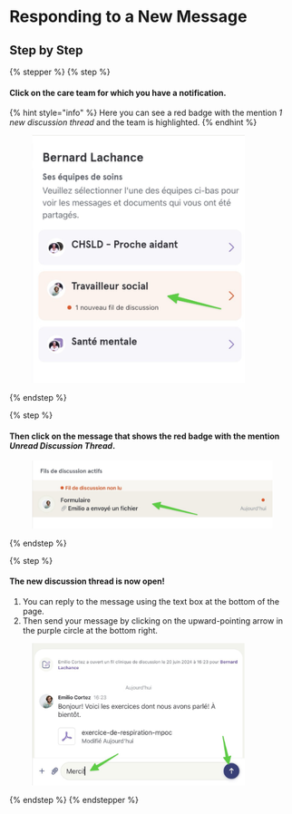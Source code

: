 # Responding to a New Message

## Step by Step

{% stepper %}
{% step %}
#### Click on the care team for which you have a notification.

{% hint style="info" %}
Here you can see a red badge with the mention _1 new discussion thread_ and the team is highlighted.
{% endhint %}

<div align="left"><figure><img src="../../.gitbook/assets/repondre-a-un-nouveau-message - Step 1.jpeg" alt="" width="375"><figcaption></figcaption></figure></div>
{% endstep %}

{% step %}
#### Then click on the message that shows the red badge with the mention _Unread Discussion Thread_.

<div align="left"><figure><img src="../../.gitbook/assets/repondre-a-un-nouveau-message - Step 2.jpeg" alt="" width="563"><figcaption></figcaption></figure></div>
{% endstep %}

{% step %}
#### The new discussion thread is now open!

1. You can reply to the message using the text box at the bottom of the page.
2. Then send your message by clicking on the upward-pointing arrow in the purple circle at the bottom right.

<div align="left"><figure><img src="../../.gitbook/assets/repondre-a-un-nouveau-message - Step 3.jpeg" alt="" width="375"><figcaption></figcaption></figure></div>
{% endstep %}
{% endstepper %}
